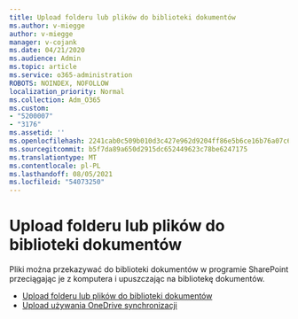 ```yaml
---
title: Upload folderu lub plików do biblioteki dokumentów
ms.author: v-miegge
author: v-miegge
manager: v-cojank
ms.date: 04/21/2020
ms.audience: Admin
ms.topic: article
ms.service: o365-administration
ROBOTS: NOINDEX, NOFOLLOW
localization_priority: Normal
ms.collection: Adm_O365
ms.custom:
- "5200007"
- "3176"
ms.assetid: ''
ms.openlocfilehash: 2241cab0c509b010d3c427e962d9204ff86e5b6ce16b76a07c6c2b6b60485b18
ms.sourcegitcommit: b5f7da89a650d2915dc652449623c78be6247175
ms.translationtype: MT
ms.contentlocale: pl-PL
ms.lasthandoff: 08/05/2021
ms.locfileid: "54073250"
---
```

# <a name="upload-a-folder-or-files-to-a-document-library"></a>Upload folderu lub plików do biblioteki dokumentów

Pliki można przekazywać do biblioteki dokumentów w programie SharePoint przeciągając je z komputera i upuszczając na bibliotekę dokumentów.

* [Upload folderu lub plików do biblioteki dokumentów](https://support.office.com/article/upload-a-folder-or-files-to-a-document-library-eb18fcba-c953-4d45-8d90-8da66edeacdb)
* [Upload używania OneDrive synchronizacji](https://support.office.com/article/sync-files-with-onedrive-in-windows-615391c4-2bd3-4aae-a42a-858262e42a49)